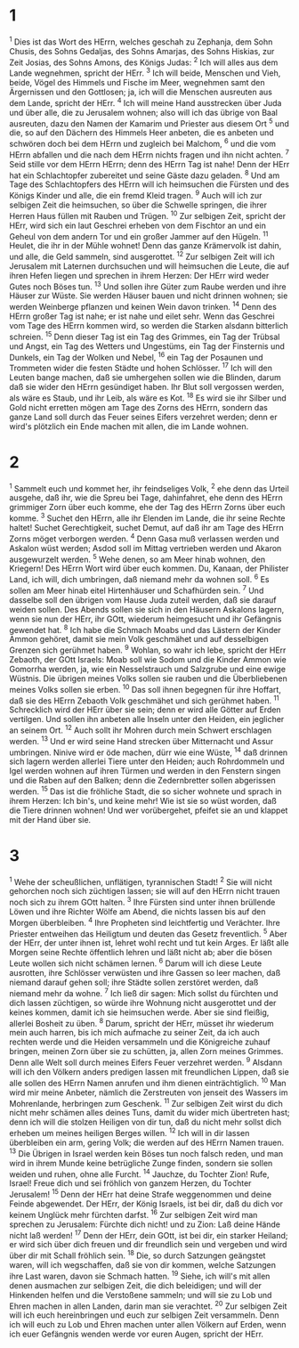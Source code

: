 # 1
<sup>1</sup> Dies ist das Wort des HErrn, welches geschah zu Zephanja, dem Sohn Chusis, des Sohns Gedaljas, des Sohns Amarjas, des Sohns Hiskias, zur Zeit Josias, des Sohns Amons, des Königs Judas: <sup>2</sup> Ich will alles aus dem Lande wegnehmen, spricht der HErr. <sup>3</sup> Ich will beide, Menschen und Vieh, beide, Vögel des Himmels und Fische im Meer, wegnehmen samt den Ärgernissen und den Gottlosen; ja, ich will die Menschen ausreuten aus dem Lande, spricht der HErr. <sup>4</sup> Ich will meine Hand ausstrecken über Juda und über alle, die zu Jerusalem wohnen; also will ich das übrige von Baal ausreuten, dazu den Namen der Kamarim und Priester aus diesem Ort <sup>5</sup> und die, so auf den Dächern des Himmels Heer anbeten, die es anbeten und schwören doch bei dem HErrn und zugleich bei Malchom, <sup>6</sup> und die vom HErrn abfallen und die nach dem HErrn nichts fragen und ihn nicht achten. <sup>7</sup> Seid stille vor dem HErrn HErrn; denn des HErrn Tag ist nahe! Denn der HErr hat ein Schlachtopfer zubereitet und seine Gäste dazu geladen. <sup>8</sup> Und am Tage des Schlachtopfers des HErrn will ich heimsuchen die Fürsten und des Königs Kinder und alle, die ein fremd Kleid tragen. <sup>9</sup> Auch will ich zur selbigen Zeit die heimsuchen, so über die Schwelle springen, die ihrer Herren Haus füllen mit Rauben und Trügen. <sup>10</sup> Zur selbigen Zeit, spricht der HErr, wird sich ein laut Geschrei erheben von dem Fischtor an und ein Geheul von dem andern Tor und ein großer Jammer auf den Hügeln. <sup>11</sup> Heulet, die ihr in der Mühle wohnet! Denn das ganze Krämervolk ist dahin, und alle, die Geld sammeln, sind ausgerottet. <sup>12</sup> Zur selbigen Zeit will ich Jerusalem mit Laternen durchsuchen und will heimsuchen die Leute, die auf ihren Hefen liegen und sprechen in ihrem Herzen: Der HErr wird weder Gutes noch Böses tun. <sup>13</sup> Und sollen ihre Güter zum Raube werden und ihre Häuser zur Wüste. Sie werden Häuser bauen und nicht drinnen wohnen; sie werden Weinberge pflanzen und keinen Wein davon trinken. <sup>14</sup> Denn des HErrn großer Tag ist nahe; er ist nahe und eilet sehr. Wenn das Geschrei vom Tage des HErrn kommen wird, so werden die Starken alsdann bitterlich schreien. <sup>15</sup> Denn dieser Tag ist ein Tag des Grimmes, ein Tag der Trübsal und Angst, ein Tag des Wetters und Ungestüms, ein Tag der Finsternis und Dunkels, ein Tag der Wolken und Nebel, <sup>16</sup> ein Tag der Posaunen und Trommeten wider die festen Städte und hohen Schlösser. <sup>17</sup> Ich will den Leuten bange machen, daß sie umhergehen sollen wie die Blinden, darum daß sie wider den HErrn gesündiget haben. Ihr Blut soll vergossen werden, als wäre es Staub, und ihr Leib, als wäre es Kot. <sup>18</sup> Es wird sie ihr Silber und Gold nicht erretten mögen am Tage des Zorns des HErrn, sondern das ganze Land soll durch das Feuer seines Eifers verzehret werden; denn er wird's plötzlich ein Ende machen mit allen, die im Lande wohnen.

# 2
<sup>1</sup> Sammelt euch und kommet her, ihr feindseliges Volk, <sup>2</sup> ehe denn das Urteil ausgehe, daß ihr, wie die Spreu bei Tage, dahinfahret, ehe denn des HErrn grimmiger Zorn über euch komme, ehe der Tag des HErrn Zorns über euch komme. <sup>3</sup> Suchet den HErrn, alle ihr Elenden im Lande, die ihr seine Rechte haltet! Suchet Gerechtigkeit, suchet Demut, auf daß ihr am Tage des HErrn Zorns möget verborgen werden. <sup>4</sup> Denn Gasa muß verlassen werden und Askalon wüst werden; Asdod soll im Mittag vertrieben werden und Akaron ausgewurzelt werden. <sup>5</sup> Wehe denen, so am Meer hinab wohnen, den Kriegern! Des HErrn Wort wird über euch kommen. Du, Kanaan, der Philister Land, ich will, dich umbringen, daß niemand mehr da wohnen soll. <sup>6</sup> Es sollen am Meer hinab eitel Hirtenhäuser und Schafhürden sein. <sup>7</sup> Und dasselbe soll den übrigen vom Hause Juda zuteil werden, daß sie darauf weiden sollen. Des Abends sollen sie sich in den Häusern Askalons lagern, wenn sie nun der HErr, ihr GOtt, wiederum heimgesucht und ihr Gefängnis gewendet hat. <sup>8</sup> Ich habe die Schmach Moabs und das Lästern der Kinder Ammon gehöret, damit sie mein Volk geschmähet und auf desselbigen Grenzen sich gerühmet haben. <sup>9</sup> Wohlan, so wahr ich lebe, spricht der HErr Zebaoth, der GOtt Israels: Moab soll wie Sodom und die Kinder Ammon wie Gomorrha werden, ja, wie ein Nesselstrauch und Salzgrube und eine ewige Wüstnis. Die übrigen meines Volks sollen sie rauben und die Überbliebenen meines Volks sollen sie erben. <sup>10</sup> Das soll ihnen begegnen für ihre Hoffart, daß sie des HErrn Zebaoth Volk geschmähet und sich gerühmet haben. <sup>11</sup> Schrecklich wird der HErr über sie sein; denn er wird alle Götter auf Erden vertilgen. Und sollen ihn anbeten alle Inseln unter den Heiden, ein jeglicher an seinem Ort. <sup>12</sup> Auch sollt ihr Mohren durch mein Schwert erschlagen werden. <sup>13</sup> Und er wird seine Hand strecken über Mitternacht und Assur umbringen. Ninive wird er öde machen, dürr wie eine Wüste, <sup>14</sup> daß drinnen sich lagern werden allerlei Tiere unter den Heiden; auch Rohrdommeln und Igel werden wohnen auf ihren Türmen und werden in den Fenstern singen und die Raben auf den Balken; denn die Zedernbretter sollen abgerissen werden. <sup>15</sup> Das ist die fröhliche Stadt, die so sicher wohnete und sprach in ihrem Herzen: Ich bin's, und keine mehr! Wie ist sie so wüst worden, daß die Tiere drinnen wohnen! Und wer vorübergehet, pfeifet sie an und klappet mit der Hand über sie.

# 3
<sup>1</sup> Wehe der scheußlichen, unflätigen, tyrannischen Stadt! <sup>2</sup> Sie will nicht gehorchen noch sich züchtigen lassen; sie will auf den HErrn nicht trauen noch sich zu ihrem GOtt halten. <sup>3</sup> Ihre Fürsten sind unter ihnen brüllende Löwen und ihre Richter Wölfe am Abend, die nichts lassen bis auf den Morgen überbleiben. <sup>4</sup> Ihre Propheten sind leichtfertig und Verächter. Ihre Priester entweihen das Heiligtum und deuten das Gesetz freventlich. <sup>5</sup> Aber der HErr, der unter ihnen ist, lehret wohl recht und tut kein Arges. Er läßt alle Morgen seine Rechte öffentlich lehren und läßt nicht ab; aber die bösen Leute wollen sich nicht schämen lernen. <sup>6</sup> Darum will ich diese Leute ausrotten, ihre Schlösser verwüsten und ihre Gassen so leer machen, daß niemand darauf gehen soll; ihre Städte sollen zerstöret werden, daß niemand mehr da wohne. <sup>7</sup> Ich ließ dir sagen: Mich sollst du fürchten und dich lassen züchtigen, so würde ihre Wohnung nicht ausgerottet und der keines kommen, damit ich sie heimsuchen werde. Aber sie sind fleißig, allerlei Bosheit zu üben. <sup>8</sup> Darum, spricht der HErr, müsset ihr wiederum mein auch harren, bis ich mich aufmache zu seiner Zeit, da ich auch rechten werde und die Heiden versammeln und die Königreiche zuhauf bringen, meinen Zorn über sie zu schütten, ja, allen Zorn meines Grimmes. Denn alle Welt soll durch meines Eifers Feuer verzehret werden. <sup>9</sup> Alsdann will ich den Völkern anders predigen lassen mit freundlichen Lippen, daß sie alle sollen des HErrn Namen anrufen und ihm dienen einträchtiglich. <sup>10</sup> Man wird mir meine Anbeter, nämlich die Zerstreuten von jenseit des Wassers im Mohrenlande, herbringen zum Geschenk. <sup>11</sup> Zur selbigen Zeit wirst du dich nicht mehr schämen alles deines Tuns, damit du wider mich übertreten hast; denn ich will die stolzen Heiligen von dir tun, daß du nicht mehr sollst dich erheben um meines heiligen Berges willen. <sup>12</sup> Ich will in dir lassen überbleiben ein arm, gering Volk; die werden auf des HErrn Namen trauen. <sup>13</sup> Die Übrigen in Israel werden kein Böses tun noch falsch reden, und man wird in ihrem Munde keine betrügliche Zunge finden, sondern sie sollen weiden und ruhen, ohne alle Furcht. <sup>14</sup> Jauchze, du Tochter Zion! Rufe, Israel! Freue dich und sei fröhlich von ganzem Herzen, du Tochter Jerusalem! <sup>15</sup> Denn der HErr hat deine Strafe weggenommen und deine Feinde abgewendet. Der HErr, der König Israels, ist bei dir, daß du dich vor keinem Unglück mehr fürchten darfst. <sup>16</sup> Zur selbigen Zeit wird man sprechen zu Jerusalem: Fürchte dich nicht! und zu Zion: Laß deine Hände nicht laß werden! <sup>17</sup> Denn der HErr, dein GOtt, ist bei dir, ein starker Heiland; er wird sich über dich freuen und dir freundlich sein und vergeben und wird über dir mit Schall fröhlich sein. <sup>18</sup> Die, so durch Satzungen geängstet waren, will ich wegschaffen, daß sie von dir kommen, welche Satzungen ihre Last waren, davon sie Schmach hatten. <sup>19</sup> Siehe, ich will's mit allen denen ausmachen zur selbigen Zeit, die dich beleidigen; und will der Hinkenden helfen und die Verstoßene sammeln; und will sie zu Lob und Ehren machen in allen Landen, darin man sie verachtet. <sup>20</sup> Zur selbigen Zeit will ich euch hereinbringen und euch zur selbigen Zeit versammeln. Denn ich will euch zu Lob und Ehren machen unter allen Völkern auf Erden, wenn ich euer Gefängnis wenden werde vor euren Augen, spricht der HErr.